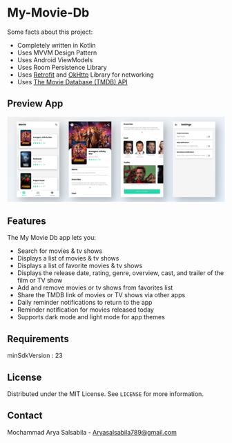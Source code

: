 # My-Movie-Db

Some facts about this project:

- Completely written in Kotlin
- Uses MVVM Design Pattern
- Uses Android ViewModels
- Uses Room Persistence Library
- Uses [Retrofit](https://square.github.io/retrofit/) and [OkHttp](https://square.github.io/okhttp/) Library for networking
- Uses [The Movie Database (TMDB) API](https://www.themoviedb.org/documentation/api)

## Preview App

![](MyMovieDbPreview.png)

## Features

The My Movie Db app lets you:
- Search for movies & tv shows
- Displays a list of movies & tv shows
- Displays a list of favorite movies & tv shows
- Displays the release date, rating, genre, overview, cast, and trailer of the film or TV show
- Add and remove movies or tv shows from favorites list
- Share the TMDB link of movies or TV shows via other apps
- Daily reminder notifications to return to the app
- Reminder notification for movies released today
- Supports dark mode and light mode for app themes

## Requirements

minSdkVersion : 23

## License

Distributed under the MIT License. See `LICENSE` for more information.

## Contact

Mochammad Arya Salsabila - Aryasalsabila789@gmail.com
